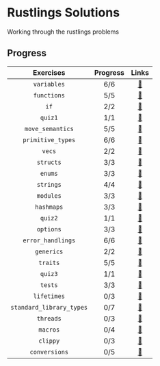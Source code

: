 # Rustlings Solutions

Working through the rustlings problems

## Progress

| Exercises                 | Progress  | Links                                |
| :----------------------:  | :-------: | :----------------------------------------------------------------------------------------------: |
| `variables`               | 6/6       | [:link:](https://github.com/Emc54/rustlings-sols/tree/main/exercises/variables)                  |
| `functions`               | 5/5       | [:link:](https://github.com/Emc54/rustlings-sols/tree/main/exercises/functions)                  |
| `if`                      | 2/2       | [:link:](https://github.com/Emc54/rustlings-sols/tree/main/exercises/if)                         |
| `quiz1`                   | 1/1       | [:link:](https://github.com/Emc54/rustlings-sols/tree/main/exercises/quiz1.rs)                   |
| `move_semantics`          | 5/5       | [:link:](https://github.com/Emc54/rustlings-sols/tree/main/exercises/move_semantics)             |
| `primitive_types`         | 6/6       | [:link:](https://github.com/Emc54/rustlings-sols/tree/main/exercises/primitive_types)            |
| `vecs`                    | 2/2       | [:link:](https://github.com/Emc54/rustlings-sols/tree/main/exercises/vecs)                       |
| `structs`                 | 3/3       | [:link:](https://github.com/Emc54/rustlings-sols/tree/main/exercises/structs)                    |
| `enums`                   | 3/3       | [:link:](https://github.com/Emc54/rustlings-sols/tree/main/exercises/enums)                      |
| `strings`                 | 4/4       | [:link:](https://github.com/Emc54/rustlings-sols/tree/main/exercises/strings)                    |
| `modules`                 | 3/3       | [:link:](https://github.com/Emc54/rustlings-sols/tree/main/exercises/modules)                    |
| `hashmaps`                | 3/3       | [:link:](https://github.com/Emc54/rustlings-sols/tree/main/exercises/hashmaps)                   |
| `quiz2`                   | 1/1       | [:link:](https://github.com/Emc54/rustlings-sols/tree/main/exercises/quiz2.rs)                   |
| `options`                 | 3/3       | [:link:](https://github.com/Emc54/rustlings-sols/tree/main/exercises/options)                    |
| `error_handlings`         | 6/6       | [:link:](https://github.com/Emc54/rustlings-sols/tree/main/exercises/error_handling)             |
| `generics`                | 2/2       | [:link:](https://github.com/Emc54/rustlings-sols/tree/main/exercises/generics)                   |
| `traits`                  | 5/5       | [:link:](https://github.com/Emc54/rustlings-sols/tree/main/exercises/traits)                     |
| `quiz3`                   | 1/1       | [:link:](https://github.com/Emc54/rustlings-sols/tree/main/exercises/quiz3.rs)                   |
| `tests`                   | 3/3       | [:link:](https://github.com/Emc54/rustlings-sols/tree/main/exercises/tests)                      |
| `lifetimes`               | 0/3       | [:link:](https://github.com/Emc54/rustlings-sols/tree/main/exercises/lifetimes)                  |
| `standard_library_types`  | 0/7       | [:link:](https://github.com/Emc54/rustlings-sols/tree/main/exercises/standard_library_types)     |
| `threads`                 | 0/3       | [:link:](https://github.com/Emc54/rustlings-sols/tree/main/exercises/threads)                    |
| `macros`                  | 0/4       | [:link:](https://github.com/Emc54/rustlings-sols/tree/main/exercises/macros)                     |
| `clippy`                  | 0/3       | [:link:](https://github.com/Emc54/rustlings-sols/tree/main/exercises/clippy)                     |
| `conversions`             | 0/5       | [:link:](https://github.com/Emc54/rustlings-sols/tree/main/exercises/conversions)                |
